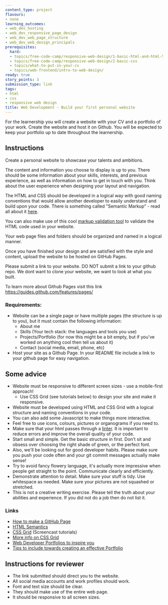 ```yaml
---
content_type: project
flavours:
- none
learning_outcomes:
- web_dev_hosting
- web_dev_responsive_page_design
- web_dev_web_page_structure
- web_dev_web_design_principals
prerequisites:
  hard:
  - topics/free-code-camp/responsive-web-design/1-basic-html-and-html-5
  - topics/free-code-camp/responsive-web-design/2-basic-css
  - topics/what-to-put-in-your-cv
  - topics/web-frontend/intro-to-web-design/
ready: true
story_points: 3
submission_type: link
tags:
- html
- css
- responsive web design
title: Web Development - Build your first personal website
---
```

For the learnership you will create a website with your CV and a portfolio of your work. Create the website and host it on Github. You will be expected to keep your portfolio up to date throughout the learnership.

## Instructions

Create a personal website to showcase your talents and ambitions.

The content and information you choose to display is up to you. There should be some information about your skills, interests, and previous experience, as well as information on how to get in touch with you. Think about the user experience when designing your layout and navigation.

The HTML and CSS should be developed in a logical way with good naming conventions that would allow another developer to easily understand and build upon your code. There is something called "Semantic Markup" - read all about it [here](https://seekbrevity.com/semantic-markup-important-web-design/).

You can also make use of this cool [markup validation tool](https://validator.w3.org/) to validate the HTML code used in your website.

Your web page files and folders should be organized and named in a logical manner.

Once you have finished your design and are satisfied with the style and content, upload the website to be hosted on GitHub Pages.

Please submit a link to your website. DO NOT submit a link to your github repo. We dont want to clone your website, we want to look at what you built.

To learn more about Github Pages visit this link https://guides.github.com/features/pages/

### Requirements:

- Website can be a single page or have multiple pages (the structure is up to you), but it must contain the following information:
  - About me
  - Skills (Your tech stack: the languages and tools you use)
  - Projects/Portfolio (for now this might be a bit empty, but if you've worked on anything cool then tell us about it)
  - Contact (social media, email, phone, etc)
- Host your site as a Github Page. In your README file include a link to your github page for easy navigation.

## Some advice

- Website must be responsive to different screen sizes - use a mobile-first approach!
  - Use CSS Grid (see tutorials below) to design your site and make it responsive.
- Website must be developed using HTML and CSS Grid with a logical structure and naming conventions in your code.
- You can also add some Javascript to make things more interactive.
- Feel free to use icons, colours, pictures or organograms if you need to.
- Make sure that your html passes through a [linter](https://validator.w3.org/). It is important to reduce errors and improve the overall quality of your code.
- Start small and simple. Get the basic structure in first. Don't sit and obsess over choosing the right shade of green, or the perfect font.
- Also, we'll be looking out for good developer habits. Please make sure you push your code often and your git commit messages actually make sense!
- Try to avoid fancy flowery language, it's actually more impressive when people get straight to the point. Communicate clearly and efficiently.
- Demonstrate attention to detail. Make sure your stuff is tidy. Use whitespace as needed. Make sure your pictures are not squashed or stretched.
- This is not a creative writing exercise. Please tell the truth about your abilities and experience. If you did not do a job then do not list it.


### Links

- [How to make a GitHub Page](https://pages.github.com/)
- [HTML Semantics](https://www.w3schools.com/html/html5_semantic_elements.asp)
- [CSS Grid](https://scrimba.com/g/gR8PTE) (Screencast tutorials)
- [More info on CSS Grid](https://css-tricks.com/snippets/css/complete-guide-grid/)
- [Web Developer Portfolios to inspire you](https://medium.freecodecamp.org/15-web-developer-portfolios-to-inspire-you-137fb1743cae)
- [Tips to include towards creating an effective Portfolio](https://www.freecodecamp.org/news/how-to-build-an-awesome-data-science-portfolio/)


## Instructions for reviewer 

- The link submitted should direct you to the website.
- All social media accounts and work profiles should work.
- Font and text size should be clear.
- They should make use of the entire web page.
- It should be responsive to all screen sizes.